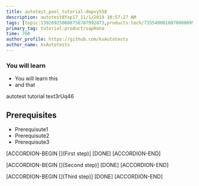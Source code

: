 ```yaml
---
title: autotest_pool_tutorial-depvy558
description: autotest8Yxp17_11/1/2019 10:57:27 AM
tags: [topic:139269250608756787992873,products:tech/73554900100700000996,tutorial:experience/advanced]
primary_tag: tutorial:product/sapHana
time: 760
author_profile: https://github.com/ksAutotests
author_name: ksAutotests
---
```

### You will learn
- You will learn this
- and that

autotest tutorial text3rUq46

## Prerequisites
- Prerequisute1
- Prerequisute2
- Prerequisute3

[ACCORDION-BEGIN [](First step)]
[DONE]
[ACCORDION-END]

[ACCORDION-BEGIN [](Second step)]
[DONE]
[ACCORDION-END]

[ACCORDION-BEGIN [](Third step)]
[DONE]
[ACCORDION-END]

